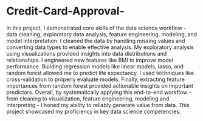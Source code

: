 # Credit-Card-Approval-

In this project, I demonstrated core skills of the data science workflow - data cleaning, exploratory data analysis, feature engineering, modeling, and model interpretation. 
I cleaned the data by handling missing values and converting data types to enable effective analysis. My exploratory analysis using visualizations provided insights into data distributions and relationships.
I engineered new features like BMI to improve model performance. Building regression models like linear models, lasso, and random forest allowed me to predict life expectancy. 
I used techniques like cross-validation to properly evaluate models. Finally, extracting feature importances from random forest provided actionable insights on important predictors.
Overall, by systematically applying this end-to-end workflow - from cleaning to visualization, feature engineering, modeling and interpreting - I honed my ability to reliably generate value from data. 
This project showcased my proficiency in key data science competencies.

